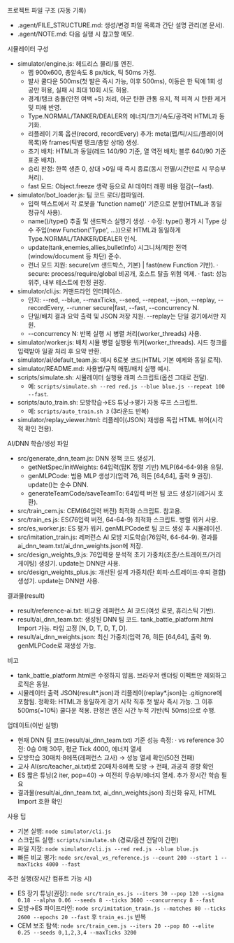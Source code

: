 프로젝트 파일 구조 (자동 기록)

- .agent/FILE_STRUCTURE.md: 생성/변경 파일 목록과 간단 설명 관리(본 문서).
- .agent/NOTE.md: 다음 실행 시 참고할 메모.

시뮬레이터 구성
- simulator/engine.js: 헤드리스 물리/룰 엔진.
  - 맵 900x600, 총알속도 8 px/tick, 틱 50ms 가정.
  - 발사 쿨다운 500ms(첫 발은 즉시 가능, 이후 500ms), 이동은 한 틱에 1회 성공만 허용, 실패 시 최대 10회 시도 허용.
  - 경계/탱크 충돌(안전 여백 +5) 처리, 아군 탄환 관통 유지, 적 피격 시 탄환 제거 및 피해 반영.
  - Type.NORMAL/TANKER/DEALER의 에너지/크기/속도/공격력 HTML과 동기화.
  - 리플레이 기록 옵션(record, recordEvery) 추가: meta(맵/틱/시드/플레이어 목록)와 frames(틱별 탱크/총알 상태) 생성.
  - 초기 배치: HTML과 동일(레드 140/90 기준, 열 역전 배치; 블루 640/90 기준 표준 배치).
  - 승리 판정: 한쪽 생존 0, 상대 >0일 때 즉시 종료(동시 전멸/시간만료 시 무승부 처리).
  - fast 모드: Object.freeze 생략 등으로 AI 데이터 래핑 비용 절감(--fast).
- simulator/bot_loader.js: 팀 코드 로더/컴파일러.
  - 입력 텍스트에서 각 로봇을 'function name()' 기준으로 분할(HTML과 동일 정규식 사용).
  - name()/type() 추출 및 샌드박스 실행기 생성.
    · 수정: type() 평가 시 Type 상수 주입(new Function('Type', ...))으로 HTML과 동일하게 Type.NORMAL/TANKER/DEALER 인식.
  - update(tank,enemies,allies,bulletInfo) 시그니처/제한 전역(window/document 등 차단) 준수.
  - 런너 모드 지원: secure(vm 샌드박스, 기본) | fast(new Function 기반).
    · secure: process/require/global 비공개, 호스트 탈출 위험 억제.
    · fast: 성능 위주, 내부 테스트에 한정 권장.
- simulator/cli.js: 커맨드라인 인터페이스.
  - 인자: --red, --blue, --maxTicks, --seed, --repeat, --json, --replay, --recordEvery, --runner secure|fast, --fast, --concurrency N.
  - 단일/배치 결과 요약 출력 및 JSON 저장 지원. --replay는 단일 경기에서만 지원.
  - --concurrency N: 반복 실행 시 병렬 처리(worker_threads) 사용.
- simulator/worker.js: 배치 시뮬 병렬 실행용 워커(worker_threads). 시드 청크를 입력받아 일괄 처리 후 요약 반환.
- simulator/ai/default_team.js: 예시 6로봇 코드(HTML 기본 예제와 동일 로직).
- simulator/README.md: 사용법/규칙 매핑/배치 실행 예시.
- scripts/simulate.sh: 시뮬레이터 실행용 래퍼 스크립트(옵션 그대로 전달).
   - 예: `scripts/simulate.sh --red red.js --blue blue.js --repeat 100 --fast`.
 - scripts/auto_train.sh: 모방학습→ES 튜닝→평가 자동 루프 스크립트.
   - 예: `scripts/auto_train.sh 3` (3라운드 반복)
- simulator/replay_viewer.html: 리플레이(JSON) 재생용 독립 HTML 뷰어(시각적 확인 전용).

AI/DNN 학습/생성 파일
- src/generate_dnn_team.js: DNN 정책 코드 생성기.
  - getNetSpec/initWeights: 64입력(탑K 정렬 기반) MLP(64-64-9)용 유틸.
  - genMLPCode: 범용 MLP 생성기(입력 76, 히든 [64,64], 출력 9 권장). update()는 순수 DNN.
  - generateTeamCode/saveTeamTo: 64입력 버전 팀 코드 생성기(레거시 호환).
- src/train_cem.js: CEM(64입력 버전) 최적화 스크립트. 참고용.
- src/train_es.js: ES(76입력 버전, 64-64-9) 최적화 스크립트. 병렬 워커 사용.
- src/es_worker.js: ES 평가 워커. genMLPCode로 팀 코드 생성 후 시뮬레이션.
- src/imitation_train.js: 레퍼런스 AI 모방 지도학습(76입력, 64-64-9). 결과를 ai_dnn_team.txt/ai_dnn_weights.json에 저장.
- src/design_weights_9.js: 76입력용 분석적 초기 가중치(조준/스트레이프/거리 게이팅) 생성기. update는 DNN만 사용.
- src/design_weights_plus.js: 개선된 설계 가중치(탄 회피·스트레이프·후퇴 결합) 생성기. update는 DNN만 사용.

결과물(result)
- result/reference-ai.txt: 비교용 레퍼런스 AI 코드(여섯 로봇, 휴리스틱 기반).
- result/ai_dnn_team.txt: 생성된 DNN 팀 코드. tank_battle_platform.html Import 가능. 타입 고정 [N, D, T, D, T, D].
- result/ai_dnn_weights.json: 최신 가중치(입력 76, 히든 [64,64], 출력 9). genMLPCode로 재생성 가능.

비고
- tank_battle_platform.html은 수정하지 않음. 브라우저 렌더링 이펙트만 제외하고 로직은 동일.
- 시뮬레이터 출력 JSON(result*.json)과 리플레이(replay*.json)는 .gitignore에 포함됨.
정확화: HTML과 동일하게 경기 시작 직후 첫 발사 즉시 가능. 그 이후 500ms(=10틱) 쿨다운 적용. 판정은 엔진 시간 누적 기반(틱 50ms)으로 수행.

업데이트(이번 실행)
- 현재 DNN 팀 코드(result/ai_dnn_team.txt) 기준 성능 측정:
  · vs reference 30전: 0승 0패 30무, 평균 Tick 4000, 에너지 열세
- 모방학습 30매치·8에폭(레퍼런스 교사) → 성능 열세 확인(50전 전패)
- 교사 AI(src/teacher_ai.txt)로 20매치·8에폭 모방 → 전패, 과공격 경향 확인
- ES 짧은 튜닝(2 iter, pop=40) → 여전히 무승부/에너지 열세. 추가 장시간 학습 필요
- 결과물(result/ai_dnn_team.txt, ai_dnn_weights.json) 최신화 유지, HTML Import 호환 확인

사용 팁
- 기본 실행: `node simulator/cli.js`
- 스크립트 실행: `scripts/simulate.sh` (경로/옵션 전달이 간편)
- 파일 지정: `node simulator/cli.js --red red.js --blue blue.js`
- 빠른 비교 평가: `node src/eval_vs_reference.js --count 200 --start 1 --maxTicks 4000 --fast`

추천 실행(장시간 컴퓨트 가능 시)
- ES 장기 튜닝(권장): `node src/train_es.js --iters 30 --pop 120 --sigma 0.18 --alpha 0.06 --seeds 8 --ticks 3600 --concurrency 8 --fast`
- 모방→ES 파이프라인: `node src/imitation_train.js --matches 80 --ticks 2600 --epochs 20 --fast` 후 `train_es.js` 반복
- CEM 보조 탐색: `node src/train_cem.js --iters 20 --pop 80 --elite 0.25 --seeds 0,1,2,3,4 --maxTicks 3200`
